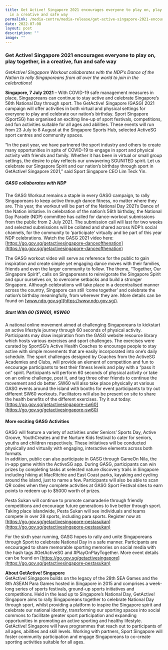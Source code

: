 ```yaml
---
title: Get Active! Singapore 2021 encourages everyone to play on, play together,
  in a creative and safe way
permalink: /media-centre/media-release/get-active-singapore-2021-encourages-everyone-to-play-on-play-together/
date: 2022-07-08
layout: post
description: ""
image: ""
---
```


### **Get Active! Singapore 2021 encourages everyone to play on, play together, in a creative, fun and safe way**

_GetActive! Singapore Workout collaborates with the NDP’s Dance of the Nation to rally Singaporeans from all over the world to join in the celebrations!_

**Singapore, 7 July 2021** – With COVID-19 safe management measures in place, Singaporeans can continue to stay active and celebrate Singapore’s 56th National Day through sport. The GetActive! Singapore (GASG) 2021 campaign will offer activities in both virtual and physical settings for everyone to play and celebrate our nation’s birthday. Sport Singapore (SportSG) has organised an exciting line-up of sport festivals, competitions, and fun activities suitable for all ages and abilities. These events will run from 23 July to 8 August at the Singapore Sports Hub, selected ActiveSG sport centres and community spaces.

“In the past year, we have partnered the sport industry and others to create many opportunities in spite of COVID-19 to engage in sport and physical activity with friends and family. Whether it has been in virtual or small group settings, the desire to play reflects our unwavering SGUNITED spirit. Let us celebrate our Singapore Spirit and our nation’s birthday through sport in GetActive! Singapore 2021,” said Sport Singapore CEO Lim Teck Yin.

##### **GASG collaborates with NDP**
The GASG Workout remains a staple in every GASG campaign, to rally Singaporeans to keep active through dance fitness, no matter where they are. This year, the workout will be part of the National Day 2021’s Dance of the Nation initiative. In celebration of the nation’s 56th birthday, the National Day Parade (NDP) committee has called for dance-workout submissions from the public from 2 July 2021. The submission call will last for two weeks and selected submissions will be collated and shared across NDP’s social channels, for the community to ‘participate’ virtually and be part of this year NDP celebrations. Watch the GASG 2021 video here: [https://go.gov.sg/getactivesingapore-danceofthenation](https://go.gov.sg/getactivesingapore-danceofthenation)

The GASG workout video will serve as reference for the public to gain inspiration and create simple yet engaging dance moves with their families, friends and even the larger community to follow. The theme, “Together, Our Singapore Spirit”, calls on Singaporeans to reinvigorate the Singapore Spirit and spur ourselves on, to overcome setbacks and build a stronger Singapore. Although celebrations will take place in a decentralised manner across the country, Singapore can still ‘come together’ and celebrate the nation’s birthday meaningfully, from wherever they are. More details can be found on [www.ndp.gov.sg](https://www.ndp.gov.sg/).

##### **Start With 60 (SW60), #SW60**
A national online movement aimed at challenging Singaporeans to kickstart an active lifestyle journey through 60 seconds of physical activity. Participants may draw inspiration from the GASG website resource library which hosts various exercises and sport challenges. The exercises were curated by SportSG’s Active Health Coaches to encourage people to stay active with simple movements that are easily incorporated into one’s daily schedule. The sport challenges designed by Coaches from the ActiveSG Academies and Clubs, will provide an element of competition and fun to encourage participants to test their fitness levels and play with a “pass it on” spirit. Participants will perform 60 seconds of physical activity or take on an online challenge, post it, and tag three other friends to continue the movement and do better. SW60 will also take place physically at various GASG events around the island with booths for event participants to try out different SW60 workouts. Facilitators will also be present on site to share the health benefits of the different exercises. Try it out today: [https://go.gov.sg/getactivesingapore-sw60](https://go.gov.sg/getactivesingapore-sw60)

#### **More exciting GASG Activities**
GASG will feature a variety of activities under Seniors’ Sports Day, Active Groove, YouthCreates and the Nurture Kids festival to cater for seniors, youths and children respectively. These initiatives will be conducted physically and virtually with engaging, interactive elements across both formats.  
In addition, public can also participate in GASG through GameOn Nila, the in-app game within the ActiveSG app. During GASG, participants can win prizes by completing tasks at selected nature discovery trails in Singapore including hiking at MacRitchie and East Coast parks, kayaking and cycling around the island, just to name a few. Participants will also be able to scan QR codes when they complete activities at GASG Sport Festival sites to earn points to redeem up to $5000 worth of prizes.

Pesta Sukan will continue to promote camaraderie through friendly competitions and encourage future generations to live better through sport. Taking place islandwide, Pesta Sukan will see individuals and teams compete in over 28 sports, including para sports. Register now at: [https://go.gov.sg/getactivesingapore-pestasukan](https://go.gov.sg/getactivesingapore-pestasukan)

For the sixth year running, GASG hopes to rally and unite Singaporeans through Sport to celebrate National Day in a safe manner. Participants are encouraged to share memorable sporting memories on social media with the hash tags #GetActiveSG and #PlayOnPlayTogether. More event details can be found on [https://go.gov.sg/getactivesingapore](https://go.gov.sg/getactivesingapore-pestasukan)

**About GetActive! Singapore**
<br>
GetActive! Singapore builds on the legacy of the 28th SEA Games and the 8th ASEAN Para Games hosted in Singapore in 2015 and comprises a week-long series of sports festivals, ground-up sports initiatives and competitions. Held in the lead up to Singapore’s National Day, GetActive! Singapore aims to rally Singaporeans together to celebrate National Day through sport, whilst providing a platform to inspire the Singapore spirit and celebrate our national identity, transforming our sporting spaces into social commons to facilitate greater sport participation and expanding opportunities in promoting an active sporting and healthy lifestyle. GetActive! Singapore will have programmes that reach out to participants of all ages, abilities and skill levels. Working with partners, Sport Singapore will foster community participation and engage Singaporeans to co-create sporting activities suitable for all ages.